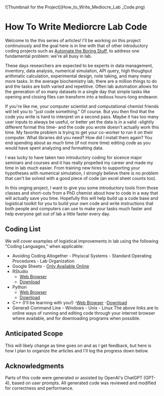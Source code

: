 ![Thumbnail for the Project](How_to_Write_Mediocre_Lab _Code.png)
# How To Write Mediorcre Lab Code

Welcome to the this series of articles! I'll be working on this project continuiously and the goal here is in line with that of other introductory coding projects such as [Automate the Boring Stuff](https://automatetheboringstuff.com/), to address one fundamental problem: we're all busy in lab. 

These days researchers are expected to be experts in data management, inventory, data analysis, numerical simulaiton, API query, high thoughput arithmatic calculation, experimental design, note taking, and many many more tasks. In the average biochemistry lab, there are a million things to do and the tasks are both varied and repetitive. Often lab automation allows for the generation of so many datasets in a single day that simple tasks like opening and closing files can transform into a tedious hours-long endeavor.

If you're like me, your computer scientist and computational chemist friends will tell you to "just code something." Of course. But you then find that the code you write is hard to interpret on a second pass. Maybe it has too many user inputs to always be useful, or better yet the data is in a valid -slightly different format this time- and the code you wrote doesn't actually work this time. My favorite problem is trying to get your co-worker to run it on their computer. What libraries did you need? How did I install them again? You end spending about as much time (if not more time) editing code as you would have spent analyzing and formatting data. 

I was lucky to have taken two introductory coding for sicence major seminars and courses and it has really propelled my career and made my time in lab much easier. From training new hires to supporting your hypotheses with numerical simulation, I strongly believe there is no problem that can't be solved with a good piece of code (an excel sheet counts too).

In this onging project, I want to give you some introductory tools from those classes and short-cuts from a PhD chemist about how to code in a way that will actually save you time. Hopefully this will help build up a code base and logistical toolkit for you to build your own code and write instructions that both people and computers can use to make your tasks much faster and help everyone get out of lab a little faster every day. 

## Coding List
We will cover examples of logistical improvements in lab using the following "Coding Languages," when applicable: 
* Avoiding Coding Altogether
      - Phyiscal Systems
      - Standard Operating Procedures
      - Lab Organization
* Google Sheets
      - [Only Available Online](https://workspace.google.com/products/sheets/)
* RStudio
    - [Web Browser](https://posit.cloud/)
    - [Download](https://rstudio-education.github.io/hopr/starting.html#rstudio)
* Python
    - [Web Browser](https://www.programiz.com/python-programming/online-compiler/)
    - [Download](https://www.python.org/downloads/)
* C++ (I'll be learning with you!)
    -[Web Browser](https://www.onlinegdb.com/online_c++_compiler)
    -[Download](https://isocpp.org/get-started)
* Generall Command Line
      - Windows
      - Unix
      - Linux
The above links are to online ways of running and editing code through your internet browser where available, and for downloading programs when possible.

## Anticipated Scope
This will likely change as time goes on and as I get feedback, but here is how I plan to organize the articles and I'll log the progress down below. 

## Acknowledgments

Parts of this code were generated or assisted by OpenAI's ChatGPT (GPT-4), based on user prompts. All generated code was reviewed and modified for correctness and performance.
